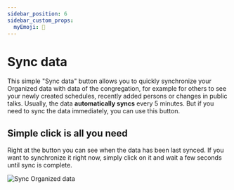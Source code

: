 ```yaml
---
sidebar_position: 6
sidebar_custom_props: 
  myEmoji: 🔄
---
```


# Sync data

This simple "Sync data" button allows you to quickly synchronize your Organized data with data of the congregation, for example for others to see your newly created schedules, recently added persons or changes in public talks. Usually, the data **automatically syncs** every 5 minutes. But if you need to sync the data immediately, you can use this button.

## Simple click is all you need

Right at the button you can see when the data has been last synced. If you want to synchronize it right now, simply click on it and wait a few seconds until sync is complete.

![Sync Organized data](./img/sync-data.gif)
